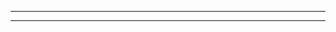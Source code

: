 <!--
## 课程总览
- 难度评分 10 / 10 （1 份）
- 实用评分 10 / 10 （1 份） 
-->

---


---

<!--
## 教师们  
- #### 肖竞
    - 内容评分 Nan/10 （0 份）  
    - 分数评分 Nan/10 （0 份）  
    - 对该老师的评价：  
        `
        一定要学到模型构建，选课就选肖竞，他是最胖的。
        `   
-->